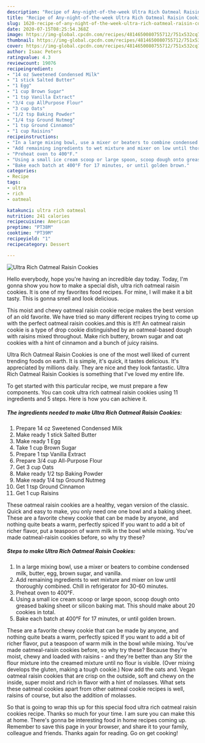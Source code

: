 ```yaml
---
description: "Recipe of Any-night-of-the-week Ultra Rich Oatmeal Raisin Cookies"
title: "Recipe of Any-night-of-the-week Ultra Rich Oatmeal Raisin Cookies"
slug: 1620-recipe-of-any-night-of-the-week-ultra-rich-oatmeal-raisin-cookies
date: 2020-07-15T08:25:54.368Z
image: https://img-global.cpcdn.com/recipes/4814650080755712/751x532cq70/ultra-rich-oatmeal-raisin-cookies-recipe-main-photo.jpg
thumbnail: https://img-global.cpcdn.com/recipes/4814650080755712/751x532cq70/ultra-rich-oatmeal-raisin-cookies-recipe-main-photo.jpg
cover: https://img-global.cpcdn.com/recipes/4814650080755712/751x532cq70/ultra-rich-oatmeal-raisin-cookies-recipe-main-photo.jpg
author: Isaac Peters
ratingvalue: 4.3
reviewcount: 19076
recipeingredient:
- "14 oz Sweetened Condensed Milk"
- "1 stick Salted Butter"
- "1 Egg"
- "1 cup Brown Sugar"
- "1 tsp Vanilla Extract"
- "3/4 cup AllPurpose Flour"
- "3 cup Oats"
- "1/2 tsp Baking Powder"
- "1/4 tsp Ground Nutmeg"
- "1 tsp Ground Cinnamon"
- "1 cup Raisins"
recipeinstructions:
- "In a large mixing bowl, use a mixer or beaters to combine condensed milk, butter, egg, brown sugar, and vanilla."
- "Add remaining ingredients to wet mixture and mixer on low until thoroughly combined. Chill in refrigerator for 30-60 minutes."
- "Preheat oven to 400°F."
- "Using a small ice cream scoop or large spoon, scoop dough onto greased baking sheet or silicon baking mat. This should make about 20 cookies in total."
- "Bake each batch at 400°F for 17 minutes, or until golden brown."
categories:
- Recipe
tags:
- ultra
- rich
- oatmeal

katakunci: ultra rich oatmeal 
nutrition: 241 calories
recipecuisine: American
preptime: "PT38M"
cooktime: "PT39M"
recipeyield: "1"
recipecategory: Dessert

---
```



![Ultra Rich Oatmeal Raisin Cookies](https://img-global.cpcdn.com/recipes/4814650080755712/751x532cq70/ultra-rich-oatmeal-raisin-cookies-recipe-main-photo.jpg)

Hello everybody, hope you're having an incredible day today. Today, I'm gonna show you how to make a special dish, ultra rich oatmeal raisin cookies. It is one of my favorites food recipes. For mine, I will make it a bit tasty. This is gonna smell and look delicious.

This moist and chewy oatmeal raisin cookie recipe makes the best version of an old favorite. We have tried so many different recipes trying to come up with the perfect oatmeal raisin cookies.and this is it!!! An oatmeal raisin cookie is a type of drop cookie distinguished by an oatmeal-based dough with raisins mixed throughout. Make rich buttery, brown sugar and oat cookies with a hint of cinnamon and a bunch of juicy raisins.

Ultra Rich Oatmeal Raisin Cookies is one of the most well liked of current trending foods on earth. It is simple, it's quick, it tastes delicious. It's appreciated by millions daily. They are nice and they look fantastic. Ultra Rich Oatmeal Raisin Cookies is something that I've loved my entire life.


To get started with this particular recipe, we must prepare a few components. You can cook ultra rich oatmeal raisin cookies using 11 ingredients and 5 steps. Here is how you can achieve it.

<!--inarticleads1-->

##### The ingredients needed to make Ultra Rich Oatmeal Raisin Cookies:

1. Prepare 14 oz Sweetened Condensed Milk
1. Make ready 1 stick Salted Butter
1. Make ready 1 Egg
1. Take 1 cup Brown Sugar
1. Prepare 1 tsp Vanilla Extract
1. Prepare 3/4 cup All-Purpose Flour
1. Get 3 cup Oats
1. Make ready 1/2 tsp Baking Powder
1. Make ready 1/4 tsp Ground Nutmeg
1. Get 1 tsp Ground Cinnamon
1. Get 1 cup Raisins


These oatmeal raisin cookies are a healthy, vegan version of the classic. Quick and easy to make, you only need one one bowl and a baking sheet. These are a favorite chewy cookie that can be made by anyone, and nothing quite beats a warm, perfectly spiced If you want to add a bit of richer flavor, put a teaspoon of warm milk in the bowl while mixing. You&#39;ve made oatmeal-raisin cookies before, so why try these? 

<!--inarticleads2-->

##### Steps to make Ultra Rich Oatmeal Raisin Cookies:

1. In a large mixing bowl, use a mixer or beaters to combine condensed milk, butter, egg, brown sugar, and vanilla.
1. Add remaining ingredients to wet mixture and mixer on low until thoroughly combined. Chill in refrigerator for 30-60 minutes.
1. Preheat oven to 400°F.
1. Using a small ice cream scoop or large spoon, scoop dough onto greased baking sheet or silicon baking mat. This should make about 20 cookies in total.
1. Bake each batch at 400°F for 17 minutes, or until golden brown.


These are a favorite chewy cookie that can be made by anyone, and nothing quite beats a warm, perfectly spiced If you want to add a bit of richer flavor, put a teaspoon of warm milk in the bowl while mixing. You&#39;ve made oatmeal-raisin cookies before, so why try these? Because they&#39;re moist, chewy and loaded with raisins - and they&#39;re better than any Stir the flour mixture into the creamed mixture until no flour is visible. (Over mixing develops the gluten, making a tough cookie.) Now add the oats and. Vegan oatmeal raisin cookies that are crisp on the outside, soft and chewy on the inside, super moist and rich in flavor with a hint of molasses. What sets these oatmeal cookies apart from other oatmeal cookie recipes is well, raisins of course, but also the addition of molasses. 

So that is going to wrap this up for this special food ultra rich oatmeal raisin cookies recipe. Thanks so much for your time. I am sure you can make this at home. There's gonna be interesting food in home recipes coming up. Remember to save this page in your browser, and share it to your family, colleague and friends. Thanks again for reading. Go on get cooking!
